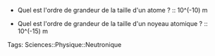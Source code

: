 - Quel est l'ordre de grandeur de la taille d'un atome ? :: 10^(-10) m
<!--ID: 1617016164022-->
- Quel est l'ordre de grandeur de la taille d'un noyeau atomique ? :: 10^(-15) m
<!--ID: 1617016164043-->


Tags: Sciences::Physique::Neutronique
